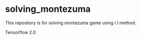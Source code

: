 # solving_montezuma
This repository is for solving montezuma game using r.l method. 

Tensorflow 2.0
